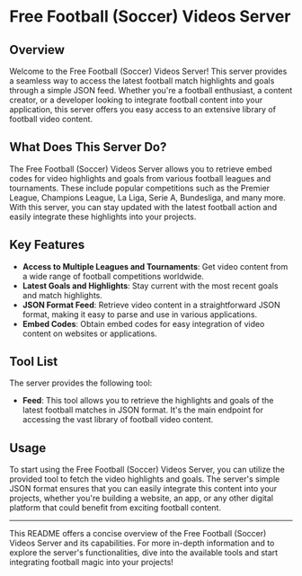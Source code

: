 # Free Football (Soccer) Videos Server

## Overview

Welcome to the Free Football (Soccer) Videos Server! This server provides a seamless way to access the latest football match highlights and goals through a simple JSON feed. Whether you're a football enthusiast, a content creator, or a developer looking to integrate football content into your application, this server offers you easy access to an extensive library of football video content.

## What Does This Server Do?

The Free Football (Soccer) Videos Server allows you to retrieve embed codes for video highlights and goals from various football leagues and tournaments. These include popular competitions such as the Premier League, Champions League, La Liga, Serie A, Bundesliga, and many more. With this server, you can stay updated with the latest football action and easily integrate these highlights into your projects.

## Key Features

- **Access to Multiple Leagues and Tournaments**: Get video content from a wide range of football competitions worldwide.
- **Latest Goals and Highlights**: Stay current with the most recent goals and match highlights.
- **JSON Format Feed**: Retrieve video content in a straightforward JSON format, making it easy to parse and use in various applications.
- **Embed Codes**: Obtain embed codes for easy integration of video content on websites or applications.

## Tool List

The server provides the following tool:

- **Feed**: This tool allows you to retrieve the highlights and goals of the latest football matches in JSON format. It's the main endpoint for accessing the vast library of football video content.

## Usage

To start using the Free Football (Soccer) Videos Server, you can utilize the provided tool to fetch the video highlights and goals. The server's simple JSON format ensures that you can easily integrate this content into your projects, whether you're building a website, an app, or any other digital platform that could benefit from exciting football content.

---

This README offers a concise overview of the Free Football (Soccer) Videos Server and its capabilities. For more in-depth information and to explore the server's functionalities, dive into the available tools and start integrating football magic into your projects!